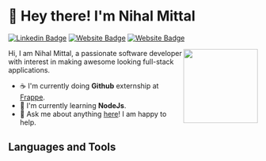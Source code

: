 # :wave: Hey there! I'm Nihal Mittal

[![Linkedin Badge](https://img.shields.io/badge/LinkedIn-0077B5?flat-square&logo=linkedin&logoColor=white)](https://www.linkedin.com/in/nihal-mittal-8a6230183/)
[![Website Badge](https://img.shields.io/badge/Website-3b5998?style=flat-square&logo=google-chrome&logoColor=white)](https://www.nihalmittal.me/)
[![Website Badge](https://img.shields.io/badge/Codingabs-381696?style=flat-square&logo=blogger&logoColor=white)](https://codingabs.com/)

<img align="right" alt="" height="150" width="150" src="https://i.pinimg.com/originals/3e/d5/02/3ed5021f16e21972477d18b1b011a823.jpg" />
Hi, I am Nihal Mittal, a passionate software developer with interest in making awesome looking full-stack applications.

- :coffee: I'm currently doing **Github** externship at [Frappe](https://frappe.io/).
- :bicyclist: I'm currently learning **NodeJs**.
- :speech_balloon: Ask me about anything [here](https://www.linkedin.com/in/nihal-mittal-8a6230183/)! I am happy to help.

## Languages and Tools
